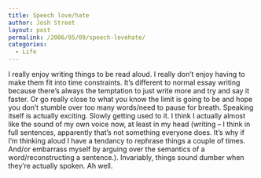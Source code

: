 ```yaml
---
title: Speech love/hate
author: Josh Street
layout: post
permalink: /2006/05/09/speech-lovehate/
categories:
  - Life
---
```

I really enjoy writing things to be read aloud. I really don&#8217;t enjoy having to make them fit into time constraints. It&#8217;s different to normal essay writing because there&#8217;s always the temptation to just write more and try and say it faster. Or go really close to what you know the limit is going to be and hope you don&#8217;t stumble over too many words/need to pause for breath. Speaking itself is actually exciting. Slowly getting used to it. I think I actually almost like the sound of my own voice now, at least in my head (writing &#8211; I think in full sentences, apparently that&#8217;s not something everyone does. It&#8217;s why if I&#8217;m thinking aloud I have a tendancy to rephrase things a couple of times. And/or embarrass myself by arguing over the semantics of a word/reconstructing a sentence.). Invariably, things sound dumber when they&#8217;re actually spoken. Ah well.